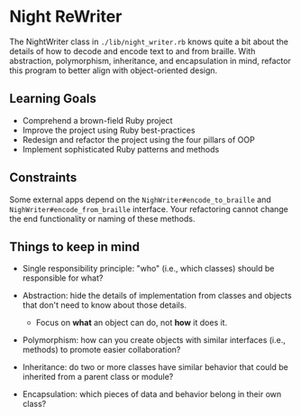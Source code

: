 # Night ReWriter

The NightWriter class in `./lib/night_writer.rb` knows quite a bit about the details of how to decode and encode text to and from braille. With abstraction, polymorphism, inheritance, and encapsulation in mind, refactor this program to better align with object-oriented design.

## Learning Goals

* Comprehend a brown-field Ruby project
* Improve the project using Ruby best-practices
* Redesign and refactor the project using the four pillars of OOP
* Implement sophisticated Ruby patterns and methods

## Constraints

Some external apps depend on the `NighWriter#encode_to_braille` and `NighWriter#encode_from_braille` interface. Your refactoring cannot change the end functionality or naming of these methods.

## Things to keep in mind

* Single responsibility principle: "who" (i.e., which classes) should be responsible for what?

* Abstraction: hide the details of implementation from classes and objects that don't need to know about those details.
  * Focus on **what** an object can do, not **how** it does it.

* Polymorphism: how can you create objects with similar interfaces (i.e., methods) to promote easier collaboration?
* Inheritance: do two or more classes have similar behavior that could be inherited from a parent class or module?
* Encapsulation: which pieces of data and behavior belong in their own class?

